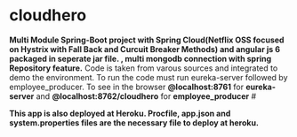 # cloudhero
**Multi Module Spring-Boot project with Spring Cloud(Netflix OSS focused on Hystrix with Fall Back and Curcuit Breaker Methods) and angular js 6 packaged in seperate jar file. 
, multi mongodb connection with spring Repository feature.**
Code is taken from varous sources and integrated to demo the environment.
To run the code must run eureka-server followed by employee_producer. 
To see in the browser **@localhost:8761** for **eureka-server** and **@localhost:8762/cloudhero** for **employee_producer** #

**This app is also deployed at Heroku. Procfile, app.json and system.properties files are the necessary file to deploy at heroku.**
